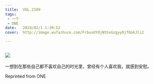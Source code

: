 ```yaml
---
title:	VOL.2309
tags:
 - 一个
 - ONE
date:	2019/02/1 1:39:52
cover:	http://image.wufazhuce.com/FrbuvUYOjNthxGzgyy0jfOokJli2

---
```

![](http://image.wufazhuce.com/FrbuvUYOjNthxGzgyy0jfOokJli2)
---

一想到在那些自己都不喜欢自己的时光里，曾经有个人喜欢我，就感到安慰。
 
Reprinted from ONE
